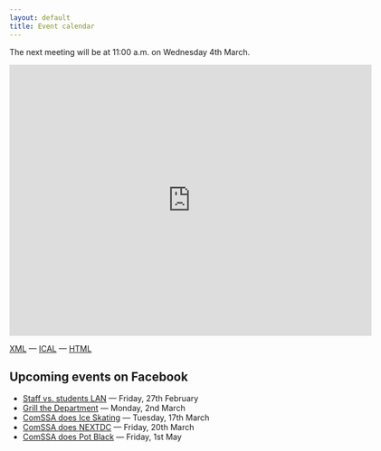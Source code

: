 ```yaml
---
layout: default
title: Event calendar
---
```


The next meeting will be at 11:00 a.m. on Wednesday 4th March.

<iframe src="https://www.google.com/calendar/embed?showTitle=0&amp;showDate=0&amp;showPrint=0&amp;showCalendars=0&amp;showTz=0&amp;mode=AGENDA&amp;height=480&amp;wkst=2&amp;bgcolor=%23FFFFFF&amp;src=azabani.com_plkldqk6cqm9k18kicouvq0h10%40group.calendar.google.com&amp;color=%232F6309&amp;ctz=Australia%2FPerth" style=" border-width:0 " width="640" height="480" frameborder="0" scrolling="no"></iframe>

[XML] — [ICAL] — [HTML]

[XML]: https://www.google.com/calendar/feeds/azabani.com_plkldqk6cqm9k18kicouvq0h10%40group.calendar.google.com/public/basic
[ICAL]: https://www.google.com/calendar/ical/azabani.com_plkldqk6cqm9k18kicouvq0h10%40group.calendar.google.com/public/basic.ics
[HTML]: https://www.google.com/calendar/embed?src=azabani.com_plkldqk6cqm9k18kicouvq0h10%40group.calendar.google.com&ctz=Australia/Perth

## Upcoming events on Facebook

  * [Staff vs. students LAN][lan] — Friday, 27th February
  * [Grill the Department][grill] — Monday, 2nd March
  * [ComSSA does Ice Skating][skating] — Tuesday, 17th March
  * [ComSSA does NEXTDC][nextdc] — Friday, 20th March
  * [ComSSA does Pot Black][pool] — Friday, 1st May

[lan]: https://www.facebook.com/events/445832498902129/
[grill]: https://www.facebook.com/events/1657953951098559/
[skating]: https://www.facebook.com/events/741306642654393/
[nextdc]: https://www.facebook.com/events/1587524711490444/
[pool]: https://www.facebook.com/events/390332384460884/
